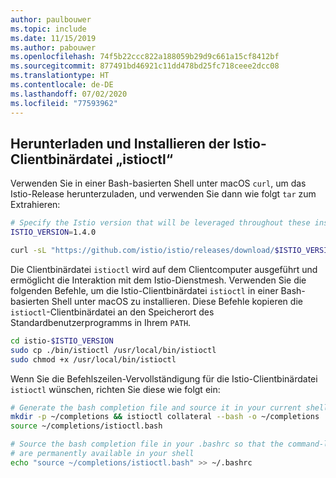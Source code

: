 ```yaml
---
author: paulbouwer
ms.topic: include
ms.date: 11/15/2019
ms.author: pabouwer
ms.openlocfilehash: 74f5b22ccc822a188059b29d9c661a15cf8412bf
ms.sourcegitcommit: 877491bd46921c11dd478bd25fc718ceee2dcc08
ms.translationtype: HT
ms.contentlocale: de-DE
ms.lasthandoff: 07/02/2020
ms.locfileid: "77593962"
---
```

## <a name="download-and-install-the-istio-istioctl-client-binary"></a>Herunterladen und Installieren der Istio-Clientbinärdatei „istioctl“

Verwenden Sie in einer Bash-basierten Shell unter macOS `curl`, um das Istio-Release herunterzuladen, und verwenden Sie dann wie folgt `tar` zum Extrahieren:

```bash
# Specify the Istio version that will be leveraged throughout these instructions
ISTIO_VERSION=1.4.0

curl -sL "https://github.com/istio/istio/releases/download/$ISTIO_VERSION/istio-$ISTIO_VERSION-osx.tar.gz" | tar xz
```

Die Clientbinärdatei `istioctl` wird auf dem Clientcomputer ausgeführt und ermöglicht die Interaktion mit dem Istio-Dienstmesh. Verwenden Sie die folgenden Befehle, um die Istio-Clientbinärdatei `istioctl` in einer Bash-basierten Shell unter macOS zu installieren. Diese Befehle kopieren die `istioctl`-Clientbinärdatei an den Speicherort des Standardbenutzerprogramms in Ihrem `PATH`.

```bash
cd istio-$ISTIO_VERSION
sudo cp ./bin/istioctl /usr/local/bin/istioctl
sudo chmod +x /usr/local/bin/istioctl
```

Wenn Sie die Befehlszeilen-Vervollständigung für die Istio-Clientbinärdatei `istioctl` wünschen, richten Sie diese wie folgt ein:

```bash
# Generate the bash completion file and source it in your current shell
mkdir -p ~/completions && istioctl collateral --bash -o ~/completions
source ~/completions/istioctl.bash

# Source the bash completion file in your .bashrc so that the command-line completions
# are permanently available in your shell
echo "source ~/completions/istioctl.bash" >> ~/.bashrc
```